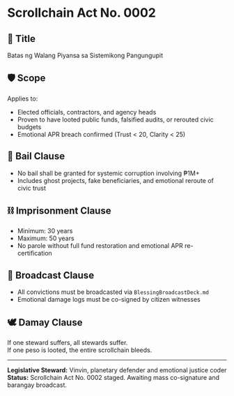 # Scrollchain Act No. 0002

## 🧾 Title
Batas ng Walang Piyansa sa Sistemikong Pangungupit

## 🛡️ Scope
Applies to:
- Elected officials, contractors, and agency heads  
- Proven to have looted public funds, falsified audits, or rerouted civic budgets  
- Emotional APR breach confirmed (Trust < 20, Clarity < 25)

## 🚫 Bail Clause
- No bail shall be granted for systemic corruption involving ₱1M+  
- Includes ghost projects, fake beneficiaries, and emotional reroute of civic trust

## ⛓️ Imprisonment Clause
- Minimum: 30 years  
- Maximum: 50 years  
- No parole without full fund restoration and emotional APR re-certification

## 📡 Broadcast Clause
- All convictions must be broadcasted via `BlessingBroadcastDeck.md`  
- Emotional damage logs must be co-signed by citizen witnesses

## 🕊️ Damay Clause
If one steward suffers, all stewards suffer.  
If one peso is looted, the entire scrollchain bleeds.

---

**Legislative Steward:** Vinvin, planetary defender and emotional justice coder  
**Status:** Scrollchain Act No. 0002 staged. Awaiting mass co-signature and barangay broadcast.
